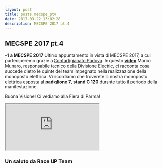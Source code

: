 ```yaml
---
layout: post
title: posts.mecspe_pt4
date: 2017-03-22 13:02:28
description: MECSPE 2017 pt.4
---
```


## MECSPE  2017 pt.4
**-1** **a MECSPE 2017**
Ultimo appuntamento in vista di MECSPE 2017, a cui parteciperemo grazie a [Confartigianato Padova](http://www.upa.padova.it/sp/home-it.3sp).
In questo [**video**](https://youtu.be/Y_5piPzyt7o) Marco Munaro, responsabile tecnico della Divisione Electric, ci racconta cosa succede dietro le quinte del team impegnato nella realizzazione della monoposto elettrica.
Vi ricordiamo che troverete la nostra monoposto elettrica esposta al **padiglione 7**, **stand C 120** durante tutto il periodo della manifestazione.


Buona Visione!
Ci vediamo alla Fiera di Parma!
<iframe src="https://youtube.com/embed/Y_5piPzyt7o" onload="this.width=screen.width * 0.5; this.height=screen.height * 0.5;"></iframe>


### Un saluto da **Race UP Team**
